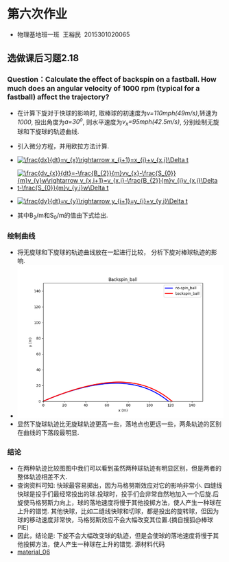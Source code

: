 # 第六次作业
* 物理基地班一班  王裕民  2015301020065
## 选做课后习题2.18
### Question：Calculate the effect of backspin on a fastball. How much does an angular velocity of 1000 rpm (typical for a fastball) affect the trajectory?
* 在计算下旋对于快球的影响时, 取棒球的初速度为*v=110mph(49m/s)*,转速为*1000*,  投出角度为*a=30<sup>o</sup>*, 则水平速度为*v<sub>x</sub>=95mph(42.5m/s)*, 分别绘制无旋球和下旋球的轨迹曲线.
* 引入微分方程，并用欧拉方法计算.
* <a href="http://www.codecogs.com/eqnedit.php?latex=\frac{dx}{dt}=v_{x}\rightarrow&space;x_{i&plus;1}=x_{i}&plus;v_{x,i}\Delta&space;t" target="_blank"><img src="http://latex.codecogs.com/gif.latex?\frac{dx}{dt}=v_{x}\rightarrow&space;x_{i&plus;1}=x_{i}&plus;v_{x,i}\Delta&space;t" title="\frac{dx}{dt}=v_{x}\rightarrow x_{i+1}=x_{i}+v_{x,i}\Delta t" /></a>
* <a href="http://www.codecogs.com/eqnedit.php?latex=\frac{dv_{x}}{dt}=-\frac{B_{2}}{m}vv_{x}-\frac{S_{0}}{m}v_{y}w\rightarrow&space;v_{x,i&plus;1}=v_{x,i}-\frac{B_{2}}{m}v_{i}v_{x,i}\Delta&space;t-\frac{S_{0}}{m}v_{y,i}w\Delta&space;t" target="_blank"><img src="http://latex.codecogs.com/gif.latex?\frac{dv_{x}}{dt}=-\frac{B_{2}}{m}vv_{x}-\frac{S_{0}}{m}v_{y}w\rightarrow&space;v_{x,i&plus;1}=v_{x,i}-\frac{B_{2}}{m}v_{i}v_{x,i}\Delta&space;t-\frac{S_{0}}{m}v_{y,i}w\Delta&space;t" title="\frac{dv_{x}}{dt}=-\frac{B_{2}}{m}vv_{x}-\frac{S_{0}}{m}v_{y}w\rightarrow v_{x,i+1}=v_{x,i}-\frac{B_{2}}{m}v_{i}v_{x,i}\Delta t-\frac{S_{0}}{m}v_{y,i}w\Delta t" /></a>
* <a href="http://www.codecogs.com/eqnedit.php?latex=\frac{dy}{dt}=v_{y}\rightarrow&space;y_{i&plus;1}=y_{i}&plus;v_{y,i}\Delta&space;t" target="_blank"><img src="http://latex.codecogs.com/gif.latex?\frac{dy}{dt}=v_{y}\rightarrow&space;y_{i&plus;1}=y_{i}&plus;v_{y,i}\Delta&space;t" title="\frac{dy}{dt}=v_{y}\rightarrow y_{i+1}=y_{i}+v_{y,i}\Delta t" /></a>

* 其中B<sub>2</sub>/m和S<sub>0</sub>/m的值由下式给出.
### 绘制曲线
* 将无旋球和下旋球的轨迹曲线放在一起进行比较， 分析下旋对棒球轨迹的影响.
* ![back](https://github.com/spaceandnight/compuational_physics_N2015301020065/blob/master/backspin.png)
* 显然下旋球轨迹比无旋球轨迹更高一些，落地点也更远一些，两条轨迹的区别在曲线的下落段最明显.
### 结论
* 在两种轨迹比较图图中我们可以看到虽然两种球轨迹有明显区别，但是两者的整体轨迹相差不大.
* 查询资料可知: 快球最容易掷出，因为马格努斯效应对它的影响非常小. 四缝线快球是投手们最经常投出的球.投球时，投手们会非常自然地加入一个后旋.后旋使马格努斯力向上，球的落地速度将慢于其他投掷方法，使人产生一种球在上升的错觉. 其他快球，比如二缝线快球和切球，都是投出的旋转球，但因为球的移动速度非常快，马格努斯效应不会大幅改变其位置.(摘自搜狐@棒球PIE)
* 因此，结论是: 下旋不会大幅改变球的轨迹，但是会使球的落地速度将慢于其他投掷方法，使人产生一种球在上升的错觉.
源材料代码
* [material_06](https://github.com/spaceandnight/compuational_physics_N2015301020065/blob/master/backspin_ball.py)
